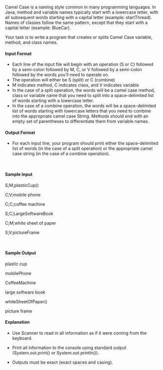 Camel Case is a naming style common in many programming languages. In Java, method and variable names typically start with a lowercase letter, with all subsequent words starting with a capital letter (example: startThread). Names of classes follow the same pattern, except that they start with a capital letter (example: BlueCar).

Your task is to write a program that creates or splits Camel Case variable, method, and class names.

#### **Input Format**

- Each line of the input file will begin with an operation (S or C) followed by a semi-colon followed by M, C, or V followed by a semi-colon followed by the words you'll need to operate on.
- The operation will either be S (split) or C (combine)
- M indicates method, C indicates class, and V indicates variable
- In the case of a split operation, the words will be a camel case method, class or variable name that you need to split into a space-delimited list of words starting with a lowercase letter.
- In the case of a combine operation, the words will be a space-delimited list of words starting with lowercase letters that you need to combine into the appropriate camel case String. Methods should end with an empty set of parentheses to differentiate them from variable names.
#### **Output Format**

- For each input line, your program should print either the space-delimited list of words (in the case of a split operation) or the appropriate camel case string (in the case of a combine operation).

<br>

#### **Sample Input**

S;M;plasticCup()

C;V;mobile phone

C;C;coffee machine

S;C;LargeSoftwareBook

C;M;white sheet of paper

S;V;pictureFrame

<br>

#### **Sample Output**

plastic cup

mobilePhone

CoffeeMachine

large software book

whiteSheetOfPaper()

picture frame

#### **Explanation**

- Use Scanner to read in all information as if it were coming from the keyboard.

- Print all information to the console using standard output (System.out.print() or System.out.println()).

- Outputs must be exact (exact spaces and casing).